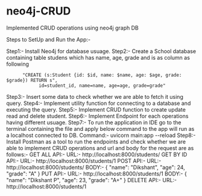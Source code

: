 # neo4j-CRUD
Implemented CRUD operations using neo4j graph DB

Steps to SetUp and Run the App:-

Step1:-  Install Neo4j for database usuage.
Step2:-  Create a School database containing table studens which has name, age, grade and is as column as following

          "CREATE (s:Student {id: $id, name: $name, age: $age, grade: $grade}) RETURN s",
                id=student_id, name=name, age=age, grade=grade"

Step3:- Insert some data to check whether we are able to fetch it using query.
Step4:- Implement utility function for connecting to a database and executing the query.
Step5:- Implement CRUD function to create update read and delete student.
Step6:- Implement Endpoint for each operations having different usuage.
Step7:- To run the application in IDE go to the terminal containing the file and apply below command to the
        app will run as a localhost connected to DB.
        Command:- uvicorn main:app --reload
Step8:- Install Postman as a tool to run the endpoints and check whether we are able to implement CRUD operations and url and body
        for the request are as follows:-
        GET ALL API:- 
            URL:- http://localhost:8000/students/
        GET BY ID API:- 
            URL:- http://localhost:8000/students/1
        POST API:- 
            URL:- http://localhost:8000/students/
            BODY:- {
                        "name": "Dikshant",
                        "age": 24,
                        "grade": "A"
                    }
        PUT API:-
            URL:- http://localhost:8000/students/1
            BODY:- {
                        "name": "Dikshant P",
                        "age": 23,
                        "grade": "A+"
                    }
        DELETE API:-
            URL:- http://localhost:8000/students/1
